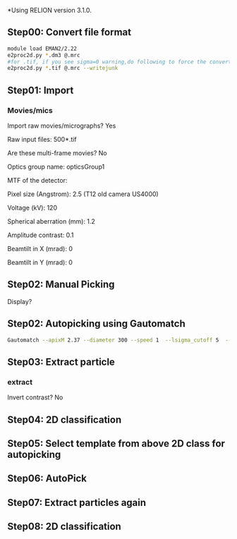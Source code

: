 *Using RELION version 3.1.0.

## Step00: Convert file format


```sh
module load EMAN2/2.22
e2proc2d.py *.dm3 @.mrc
#for .tif, if you see sigma=0 warning,do following to force the convert:
e2proc2d.py *.tif @.mrc --writejunk
```

## Step01: Import
### Movies/mics

Import raw movies/micrographs? Yes

Raw input files: 500*.tif

Are these multi-frame movies? No

Optics group name: opticsGroup1

MTF of the detector:

Pixel size (Angstrom): 2.5  (T12 old camera US4000)

Voltage (kV): 120

Spherical aberration (mm): 1.2

Amplitude contrast: 0.1

Beamtilt in X (mrad): 0

Beamtilt in Y (mrad): 0

## Step02: Manual Picking

Display?

## Step02: Autopicking using Gautomatch

```sh
Gautomatch --apixM 2.37 --diameter 300 --speed 1  --lsigma_cutoff 5  --lave_min -1.0  --cc_cutoff 0.2  *.mrc --gid 0  --dont_invertT
```

## Step03: Extract particle

### extract

Invert contrast? No

## Step04: 2D classification

## Step05: Select template from above 2D class for autopicking 

## Step06: AutoPick

## Step07: Extract particles again

## Step08: 2D classification

